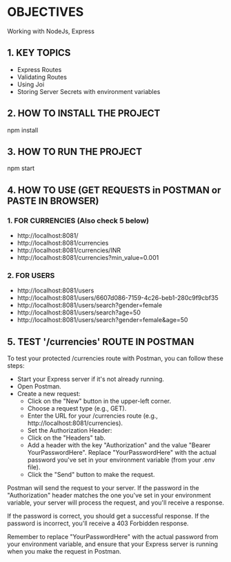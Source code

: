 # OBJECTIVES
Working with NodeJs, Express

## 1. KEY TOPICS
- Express Routes
- Validating Routes
- Using Joi
- Storing Server Secrets with environment variables

## 2. HOW TO INSTALL THE PROJECT
npm install

## 3. HOW TO RUN THE PROJECT
npm start

## 4. HOW TO USE (GET REQUESTS in POSTMAN or PASTE IN BROWSER)

### 1. FOR CURRENCIES (Also check 5 below)
- http://localhost:8081/
- http://localhost:8081/currencies
- http://localhost:8081/currencies/INR
- http://localhost:8081/currencies?min_value=0.001

### 2. FOR USERS
- http://localhost:8081/users
- http://localhost:8081/users/6607d086-7159-4c26-beb1-280c9f9cbf35
- http://localhost:8081/users/search?gender=female
- http://localhost:8081/users/search?age=50
- http://localhost:8081/users/search?gender=female&age=50

## 5. TEST '/currencies' ROUTE IN POSTMAN
To test your protected /currencies route with Postman, you can follow these steps:

- Start your Express server if it's not already running.
- Open Postman.
- Create a new request:
    - Click on the "New" button in the upper-left corner.
    - Choose a request type (e.g., GET).
    - Enter the URL for your /currencies route (e.g., http://localhost:8081/currencies).
    - Set the Authorization Header:
    - Click on the "Headers" tab.
    - Add a header with the key "Authorization" and the value "Bearer YourPasswordHere". Replace "YourPasswordHere" with the actual password you've set in your environment variable (from your .env file).
    - Click the "Send" button to make the request.

Postman will send the request to your server. If the password in the "Authorization" header matches the one you've set in your environment variable, your server will process the request, and you'll receive a response.

If the password is correct, you should get a successful response. If the password is incorrect, you'll receive a 403 Forbidden response.

Remember to replace "YourPasswordHere" with the actual password from your environment variable, and ensure that your Express server is running when you make the request in Postman.